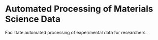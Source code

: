 # Automated Processing of Materials Science Data
Facilitate automated processing of experimental data for researchers.
